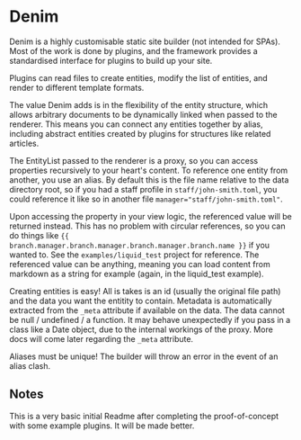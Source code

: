 # Denim

Denim is a highly customisable static site builder (not intended for SPAs). Most of the work is done by plugins, and the framework provides a standardised interface for plugins to build up your site. 

Plugins can read files to create entities, modify the list of entities, and render to different template formats. 

The value Denim adds is in the flexibility of the entity structure, which allows arbitrary documents to be dynamically linked when passed to the renderer. This means you can connect any entities together by alias, including abstract entities created by plugins for structures like related articles. 

The EntityList passed to the renderer is a proxy, so you can access properties recursively to your heart's content. To reference one entity from another, you use an alias. By default this is the file name relative to the data directory root, so if you had a staff profile in `staff/john-smith.toml`, you could reference it like so in another file `manager="staff/john-smith.toml"`. 

Upon accessing the property in your view logic, the referenced value will be returned instead. This has no problem with circular references, so you can do things like `{{ branch.manager.branch.manager.branch.manager.branch.name }}` if you wanted to. See the `examples/liquid_test` project for reference. The referenced value can be anything, meaning you can load content from markdown as a string for example (again, in the liquid_test example).

Creating entities is easy! All is takes is an id (usually the original file path) and the data you want the entitity to contain. Metadata is automatically extracted from the `_meta` attribute if available on the data. The data cannot be null / undefined / a function. It may behave unexpectedly if you pass in a class like a Date object, due to the internal workings of the proxy. 
More docs will come later regarding the `_meta` attribute. 

Aliases must be unique! The builder will throw an error in the event of an alias clash. 
## Notes
This is a very basic initial Readme after completing the proof-of-concept with some example plugins. It will be made better. 

